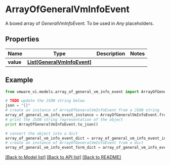 # ArrayOfGeneralVmInfoEvent

A boxed array of *GeneralVmInfoEvent*. To be used in *Any* placeholders. 

## Properties
Name | Type | Description | Notes
------------ | ------------- | ------------- | -------------
**value** | [**List[GeneralVmInfoEvent]**](GeneralVmInfoEvent.md) |  | 

## Example

```python
from vmware_vi.models.array_of_general_vm_info_event import ArrayOfGeneralVmInfoEvent

# TODO update the JSON string below
json = "{}"
# create an instance of ArrayOfGeneralVmInfoEvent from a JSON string
array_of_general_vm_info_event_instance = ArrayOfGeneralVmInfoEvent.from_json(json)
# print the JSON string representation of the object
print ArrayOfGeneralVmInfoEvent.to_json()

# convert the object into a dict
array_of_general_vm_info_event_dict = array_of_general_vm_info_event_instance.to_dict()
# create an instance of ArrayOfGeneralVmInfoEvent from a dict
array_of_general_vm_info_event_form_dict = array_of_general_vm_info_event.from_dict(array_of_general_vm_info_event_dict)
```
[[Back to Model list]](../README.md#documentation-for-models) [[Back to API list]](../README.md#documentation-for-api-endpoints) [[Back to README]](../README.md)


